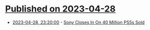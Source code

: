 # [Published on 2023-04-28](index.md)

* [2023-04-28, 23:20:00](https://games.slashdot.org/story/23/04/28/2110238/sony-closes-in-on-40-million-ps5s-sold?utm_source=rss1.0mainlinkanon&utm_medium=feed) - [Sony Closes In On 40 Million PS5s Sold](https://games.slashdot.org/story/23/04/28/2110238/sony-closes-in-on-40-million-ps5s-sold?utm_source=rss1.0mainlinkanon&utm_medium=feed)
